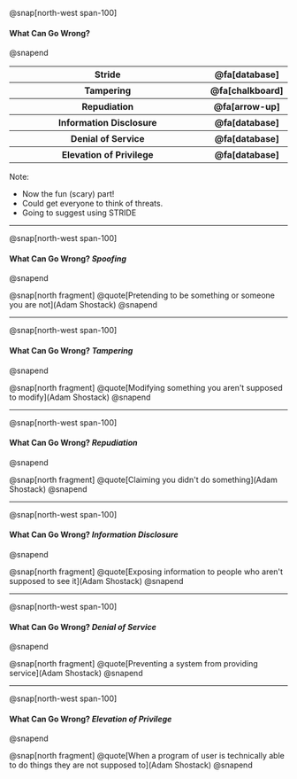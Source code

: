 @snap[north-west span-100]
#### What Can Go Wrong?
@snapend

<table>
  <col width="500">
  <col width="100">
  <tr class="fragment">
    <th><b>S</b>tride</th>
    <th>@fa[database]</th>
  </tr>
  <tr class="fragment">
    <th><b>T</b>ampering</th>
    <th>@fa[chalkboard]</th>
  </tr>
    <tr class="fragment">
    <th><b>R</b>epudiation</th>
    <th>@fa[arrow-up]</th>
  </tr>
    <tr class="fragment">
    <th><b>I</b>nformation Disclosure</th>
    <th>@fa[database]</th>
  </tr>
    <tr class="fragment">
    <th><b>D</b>enial of Service</th>
    <th>@fa[database]</th>
  </tr>
    <tr class="fragment">
    <th><b>E</b>levation of Privilege</th>
    <th>@fa[database]</th>
  </tr>
</table>

Note:
- Now the fun (scary) part!
- Could get everyone to think of threats.
- Going to suggest using STRIDE

---
@snap[north-west span-100]
#### What Can Go Wrong? *Spoofing*
@snapend

@snap[north fragment]
@quote[Pretending to be something or someone you are not](Adam Shostack)
@snapend

---
@snap[north-west span-100]
#### What Can Go Wrong? *Tampering*
@snapend

@snap[north fragment]
@quote[Modifying something you aren't supposed to modify](Adam Shostack)
@snapend

---
@snap[north-west span-100]
#### What Can Go Wrong? *Repudiation*
@snapend

@snap[north fragment]
@quote[Claiming you didn't do something](Adam Shostack)
@snapend

---
@snap[north-west span-100]
#### What Can Go Wrong? *Information Disclosure*
@snapend

@snap[north fragment]
@quote[Exposing information to people who aren't supposed to see it](Adam Shostack)
@snapend

---
@snap[north-west span-100]
#### What Can Go Wrong? *Denial of Service*
@snapend

@snap[north fragment]
@quote[Preventing a system from providing service](Adam Shostack)
@snapend

---
@snap[north-west span-100]
#### What Can Go Wrong? *Elevation of Privilege*
@snapend

@snap[north fragment]
@quote[When a program of user is technically able to do things they are not supposed to](Adam Shostack)
@snapend